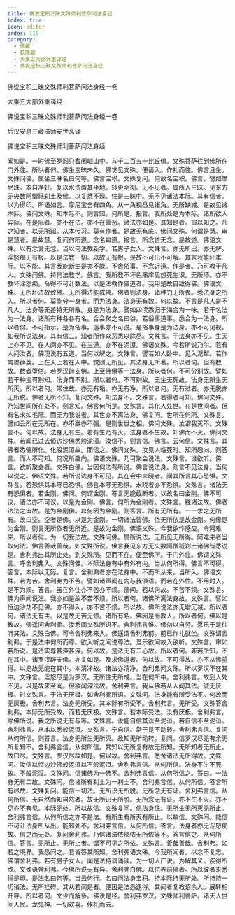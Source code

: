 ```yaml
---
title: 佛说宝积三昧文殊师利菩萨问法身经
index: true
icon: editor
order: 119
category:
  - 佛藏
  - 乾隆藏
  - 大乘五大部外重译经
  - 佛说宝积三昧文殊师利菩萨问法身经
---
```


佛说宝积三昧文殊师利菩萨问法身经一卷  

大乘五大部外重译经  

佛说宝积三昧文殊师利菩萨问法身经一卷  

后汉安息三藏法师安世高译  

佛说宝积三昧文殊师利菩萨问法身经  

闻如是。一时佛至罗阅只耆阇崛山中。与千二百五十比丘俱。文殊菩萨往到佛所在门外住。所以者何。佛坐三昧未久。佛觉见文殊。便请入。作礼而住。佛言且坐。文殊问佛。属坐三昧名曰何等。佛言宝积。文殊复问。何故名宝积。佛言。譬如摩尼珠。本自净好。复以水洗置其平地。转更明彻。无不见者。属所入三昧。见东方无央数阿僧祇刹土及佛。以复悉不现。住是三昧中。无不见诸法本际。其有信者。以为得印。所语如言。摩尼宝舍有四角。从一角视悉见诸角。无所缺减。是故见诸本际。佛问文殊。知本际不。则言知。何所是。报言。我所处是为本际。诸所欲人异际。在是际者。亦不在法。亦不在善恶。诸法亦如是。其知是者。审以知之。凡之知者。以无所知。从本传习。莫有作者。是故无有底。佛问文殊。何谓是慧。审是慧者。是故慧。复问何所道。念名曰道。报言。所念道无念。是故道。佛语文殊。以有念言无念。当以何法教新学。若男子女人。文殊言。亦无所出。亦无解。淫怒痴无有极。以是法教一切。以故无有根。是故不可出不可解。其言我能坏本际。以不能。其言我能断生是亦不能。不舍俗事。不念近道。作是者。乃可教于凡人。文殊问佛。持何法教学。佛言。我所教不坏色痛庠思想死生识。无所坏。亦不教坏淫怒痴。令得不可计数法。以是法教作佛道者。我用是故自致得佛。佛语文殊。无所坏法故致佛。无所得法能成佛。佛者则法身。诸种力无所畏。悉法身之所入。所以者何。莫能分一身者。而为法身。法身无有数。何以故。不言是凡人是不凡人。法身等无差特无所散。身是为法身。譬如四渎悉归于海合为一味。若干名法为一法身。诸所有种各各有名。合会聚之名曰谷。若俗事道事。悉合为一法身。所以者何。不可指示。是为俗事。道事亦不可说。是俗事身是为法身。亦不可见视。如我所说法身。其有信二。知者所作众恶悉以除尽。文殊言。于法身亦不见。生天上亦不见。在人间亦不见。在三道。亦不在泥洹。佛语文殊。今若所说乃尔。若有人问汝者。佛现说有五道。当何以解之。文殊言。譬若如人卧中。见入泥犁。若作禽兽薜荔。上在天上若在人中。觉则无所见。其法身无所著。所以者何。但有数故。数者堕俗。若罗汉辟支佛。上至佛俱等一法身。所以者何。不可分别故。譬如若干种宝可别知。法身而不别。所以者何。不可别故。无生无死故。法身无所生无所灭。所以者何。常住故。亦无有垢。亦无有净。所以者何。无有过者。亦无脱亦无所脱。佛者无所不知。复问文殊。知法身不。文殊言。若得者可知。佛问文殊。乃知世间所在处不。则言知。佛言何所是。文殊言。其化人处世。在是世间者。但有名求如毛际。而无为我说者。其世亦不离法身。佛复问。世所在何所。文殊言。譬如云所在无所在。亦不羸亦不强。是则世世之相。佛问文殊。汝谓我灭不。文殊言不。何以故。法身无有生。若有生乃有灭。法身者不生故。知佛而不灭。佛问文殊。若闻已过去恒边沙佛悉般泥洹。汝信不。则言信。佛言。云何信。文殊言。其佛者悉佛所化。化般泥洹故。而信之。佛问文殊。汝见人临死时。知所趣向。则答言。而人不可知。何况所趣向。佛语文殊。乃可聚会说法。文殊言。谁欲听。佛言。欲听聚会者。文殊白佛。当因何法有所说。佛言说法身。则言不见法身。当何以说之。佛语文殊。若所说法身不可见。其在会中未晓者。闻其所言其心恐惧。文殊言。若恐惧其本际已恐惧。佛言本际无恐惧。未晓者亦不恐惧。文殊言。诸法无有恐惧者。若金刚。佛问。何谓金刚。答言无能截断者。以故名曰金刚。佛不可议。诸法亦不可议。以是为金刚。佛言。何所为金刚者。文殊言。胜诸法故。佛者法法之审故。是为金刚佛。以何因为金刚。则答言。所有无所有。一一求之无所有。故曰空。空者是佛。以是为金刚。一切诸法皆佛。依无所依是故金刚。何缘是为金刚。则言无所依者无所近。是故为金刚。佛语文殊。今我欲作感应。令阿难来。所以者何。为一切受法故。文殊问佛。属所说法。无所见无所得。阿难来者当取何法。佛言善哉善哉。如文殊所说。佛言我见东方无央数阿僧祇刹土诸佛皆悉说是。舍利弗出其所止处。到文殊所。见而不在。便至佛所。于门外住。佛谓文殊言。呼舍利弗入。文殊问佛。本际法身有中有外有内。当从何所得。佛言不可得。答言。本际以无际。复言。舍利弗者亦在法身中。不而所从来。当所入。佛语文殊。若为苦。舍利弗为不苦。譬如诸声闻在内与我俱语。而若在外住。不用时入。是不为烦。答言。虽在外住亦不苦亦不烦。佛问。若以何故。不苦不烦。文殊言。佛为声闻说法。我亦如是故不苦不烦。所以者何。诸佛所离法身故。文殊言。譬如恒边沙劫不见佛。亦不得入。亦不苦不烦。所以故。佛所说法亦无增无减。所以者何。诸法无有主。以是故无苦无烦。诸所有名。佛因是而教人。所以者何。佛以是教故。佛遥问舍利弗。汝悉闻文殊所语不。舍利弗言惟。佛勿以自劳。愿乐于是往听其法。文殊白佛。可令舍利弗来入。佛遥谓舍利弗前。前已作礼就坐。文殊谓舍利弗。于是法中何所而尊。欲入听之闻说尊法。爱乐欲闻故入欲听。文殊言。审如若所说。是法实尊甚深甚深。何以故。是法无有二心故。所以者何。非若所知。不在其中。诸罗汉辟支佛。亦复如是。及求佛道者。何以故。不可得故。亦不从悕望得。以是故无能在其中。本清净故。诸法亦清净。舍利弗问文殊。所以罗汉不在其中。文殊言。淫怒尽是为罗汉。无所住无所成。当在何所中。舍利弗言。故到人处不见。以是故来至闻。但欲闻深法故。舍利弗言。我从佛若从人闻其法。诚无厌极。时文殊言。于法无厌极。如舍利弗所语。文殊问。法身能有所受法不。何故而无厌极。舍利弗言。法身无所受。其本际有所受不。舍利弗言。无所受。文殊答舍利弗。本际无所受故。而若无厌极。文殊言。若本际受法。汝有厌极。舍利弗言。除佛所说。我之所说无有与等。文殊言。汝能自信其法至泥洹。若自信不至泥洹。舍利弗言。从本以悉般泥洹。文殊言。宁自信。常于是不动转。舍利弗言信。复问从何所信。则答言。法身无所生无所灭。故知无所动转。复问。信罗汉尽无有余无所复知不。舍利弗言信。从何所信。其知以无所复有故无所知。无所知者无所止。故曰尽。文殊言。罗汉尽故如是。何以故。舍利弗言。悉舍诸法无所得故。文殊问。汝信以恒边沙佛般泥洹以不般泥洹。舍利弗言信。从何所信。法身不生不死故。不般泥洹。文殊问。信诸佛为一佛不。舍利弗言信。从何所信之。答曰。一法身无有二故。文殊问。信诸所有刹土为一刹土不。舍利弗言信。从何所信。答言所有尽故。文殊复问。能信一切法。无所识无所脱。无所念无有证。舍利弗言信。从何所信。无自然而知自然者。故无所识无所脱。无所念无有证。亦不生不灭。亦不见亦不有见。本际无处。所以故信。文殊复问。信法身住。无所生无所灭无所止。舍利弗言信。从何所信之亦不是法。有所生有所灭有所止。以故信。文殊问。能信不可计法身所从出。能知处不。舍利弗言信。从何所信。答言。法身者亦无淫怒痴故。信之而无处。复问舍利弗。乃信诸法依佛依无所依等不。答言信之。从何所信。答言。无所止。无所止者。谓不可见之所依。文殊言。善哉善哉。舍利弗。如若之境界。我悉问之。若皆答其所知。舍利弗语文殊。今我所闻者。以念不复忘。佛谓舍利弗。若有男子女人。闻是法持讽诵读。为一切人广说。为解其义。疾得所欲。文殊语舍利弗。今佛所说无有异。舍利弗白佛。以供养前佛者。所以彼者来悉得是印。是法名曰何等。当云何行。名曰问法身宝积。持本际持无所处。所持持一切诸法。无所挂碍。其从若闻是者。便因是法悉逮得。其闻者复教诏余人。展转相开导。所以者何。文少而解多。佛说是经。舍利弗罗汉。文殊师利菩萨。诸天人世间人民。龙鬼神。一切欢喜。作礼而去。  
